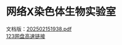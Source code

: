 # 网络X染色体生物实验室

文档版：[202502151938.pdf](202502151938.pdf)  
       [123网盘高速链接](https://www.123865.com/s/Sj0Fjv-0fjav)
